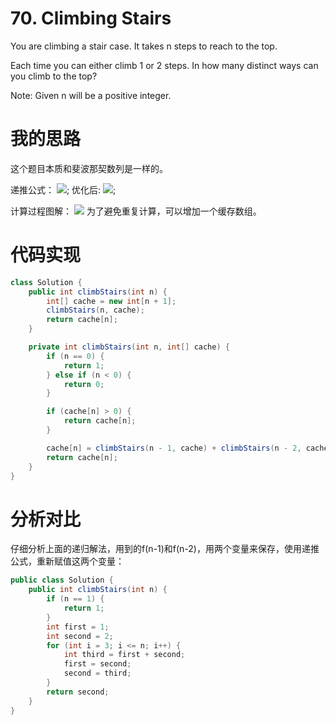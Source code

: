 ﻿# 70. Climbing Stairs

You are climbing a stair case. It takes n steps to reach to the top.

Each time you can either climb 1 or 2 steps. In how many distinct ways can you climb to the top?

Note: Given n will be a positive integer.

# 我的思路
这个题目本质和斐波那契数列是一样的。

递推公式：
![](https://www.github.com/wslaimin/raw/master/pics/climb_stairs_formula1.png);
优化后:
![](https://www.github.com/wslaimin/raw/master/pics/climb_stairs_formula2.png);

计算过程图解：
![](https://www.github.com/wslaimin/blog/raw/master/pics/climb_stairs.png)
为了避免重复计算，可以增加一个缓存数组。

# 代码实现

```java
class Solution {
    public int climbStairs(int n) {
        int[] cache = new int[n + 1];
        climbStairs(n, cache);
        return cache[n];
    }

    private int climbStairs(int n, int[] cache) {
        if (n == 0) {
            return 1;
        } else if (n < 0) {
            return 0;
        }

        if (cache[n] > 0) {
            return cache[n];
        }

        cache[n] = climbStairs(n - 1, cache) + climbStairs(n - 2, cache);
        return cache[n];
    }
}
```

# 分析对比
仔细分析上面的递归解法，用到的f(n-1)和f(n-2)，用两个变量来保存，使用递推公式，重新赋值这两个变量：

```java
public class Solution {
    public int climbStairs(int n) {
        if (n == 1) {
            return 1;
        }
        int first = 1;
        int second = 2;
        for (int i = 3; i <= n; i++) {
            int third = first + second;
            first = second;
            second = third;
        }
        return second;
    }
}
```

